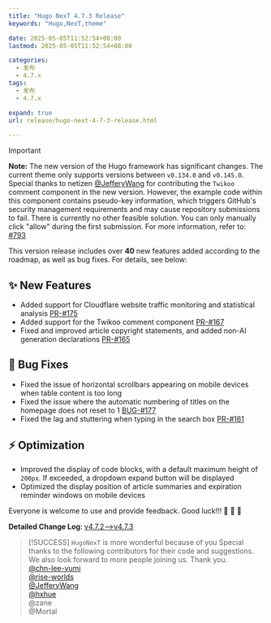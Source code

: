```yaml
---
title: "Hugo NexT 4.7.3 Release"
keywords: "Hugo,NexT,theme"

date: 2025-05-05T11:52:54+08:00
lastmod: 2025-05-05T11:52:54+08:00

categories:
  - 发布
  - 4.7.x
tags:
  - 发布
  - 4.7.x

expand: true
url: release/hugo-next-4-7-3-release.html

---
```


> [!IMPORTANT]
> **Note:** The new version of the Hugo framework has significant changes. The current theme only supports versions between `v0.134.0` and `v0.145.0`.<br/>
> Special thanks to netizen [@JefferyWang](https://github.com/JefferyWang) for contributing the `Twikoo` comment component in the new version. However, the example code within this component contains pseudo-key information, which triggers GitHub's security management requirements and may cause repository submissions to fail. There is currently no other feasible solution. You can only manually click "allow" during the first submission. For more information, refer to: [#793](https://github.com/twikoojs/twikoo/issues/793)

This version release includes over **40** new features added according to the roadmap, as well as bug fixes. For details, see below:

## :sparkles: New Features

- Added support for Cloudflare website traffic monitoring and statistical analysis [PR-#175](https://github.com/hugo-next/hugo-theme-next/pull/175)
- Added support for the Twikoo comment component [PR-#167](https://github.com/hugo-next/hugo-theme-next/pull/167)
- Fixed and improved article copyright statements, and added non-AI generation declarations [PR-#165](https://github.com/hugo-next/hugo-theme-next/pull/165)

## :bug: Bug Fixes

- Fixed the issue of horizontal scrollbars appearing on mobile devices when table content is too long
- Fixed the issue where the automatic numbering of titles on the homepage does not reset to 1 [BUG-#177](https://github.com/hugo-next/hugo-theme-next/issues/177)
- Fixed the lag and stuttering when typing in the search box [PR-#161](https://github.com/hugo-next/hugo-theme-next/pull/161)

## :zap: Optimization

- Improved the display of code blocks, with a default maximum height of `200px`. If exceeded, a dropdown expand button will be displayed
- Optimized the display position of article summaries and expiration reminder windows on mobile devices

Everyone is welcome to use and provide feedback. Good luck!!! :tada: :tada: :tada:

**Detailed Change Log**: [v4.7.2-->v4.7.3](https://github.com/hugo-next/hugo-theme-next/compare/v4.7.2...v4.7.3)

> [!SUCCESS] `HugoNexT` is more wonderful because of you
> Special thanks to the following contributors for their code and suggestions. We also look forward to more people joining us. Thank you.<br/>
> [@chn-lee-yumi](https://github.com/chn-lee-yumi) <br/>
> [@rise-worlds](https://github.com/rise-worlds) <br/>
> [@JefferyWang](https://github.com/JefferyWang) <br/>
> [@hxhue](https://github.com/hxhue) <br/>
> @zane <br/>
> @Mortal